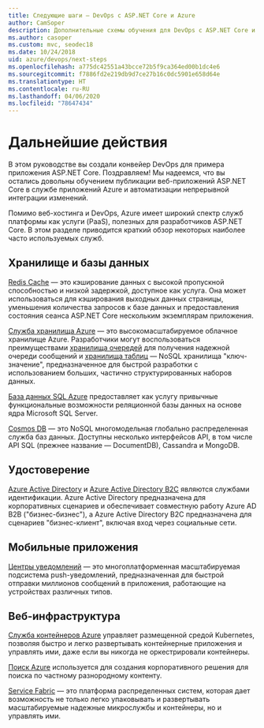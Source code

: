 ```yaml
---
title: Следующие шаги — DevOps с ASP.NET Core и Azure
author: CamSoper
description: Дополнительные схемы обучения для DevOps с ASP.NET Core и Azure.
ms.author: casoper
ms.custom: mvc, seodec18
ms.date: 10/24/2018
uid: azure/devops/next-steps
ms.openlocfilehash: a775dc42551a43bcce72b5f9ca364ed00b1dc4e6
ms.sourcegitcommit: f7886fd2e219db9d7ce27b16c0dc5901e658d64e
ms.translationtype: HT
ms.contentlocale: ru-RU
ms.lasthandoff: 04/06/2020
ms.locfileid: "78647434"
---
```

# <a name="next-steps"></a>Дальнейшие действия

В этом руководстве вы создали конвейер DevOps для примера приложения ASP.NET Core. Поздравляем! Мы надеемся, что вы остались довольны обучением публикации веб-приложений ASP.NET Core в службе приложений Azure и автоматизации непрерывной интеграции изменений.

Помимо веб-хостинга и DevOps, Azure имеет широкий спектр служб платформы как услуги (PaaS), полезных для разработчиков ASP.NET Core. В этом разделе приводится краткий обзор некоторых наиболее часто используемых служб.

## <a name="storage-and-databases"></a>Хранилище и базы данных

[Redis Cache](/azure/redis-cache/) — это кэширование данных с высокой пропускной способностью и низкой задержкой, доступное как услуга. Она может использоваться для кэширования выходных данных страницы, уменьшения количества запросов к базе данных и предоставления состояния сеанса ASP.NET Core нескольким экземплярам приложения.

[Служба хранилища Azure](/azure/storage/) — это высокомасштабируемое облачное хранилище Azure. Разработчики могут воспользоваться преимуществами [хранилища очередей](/azure/storage/queues/storage-queues-introduction) для получения надежной очереди сообщений и [хранилища таблиц](/azure/storage/tables/table-storage-overview) — NoSQL хранилища "ключ-значение", предназначенное для быстрой разработки с использованием больших, частично структурированных наборов данных.

[База данных SQL Azure](/azure/sql-database/) предоставляет как услугу привычные функциональные возможности реляционной базы данных на основе ядра Microsoft SQL Server.

[Cosmos DB](/azure/cosmos-db/) — это NoSQL многомодельная глобально распределенная служба баз данных. Доступны несколько интерфейсов API, в том числе API SQL (прежнее название — DocumentDB), Cassandra и MongoDB.

## <a name="identity"></a>Удостоверение

[Azure Active Directory](/azure/active-directory/) и [Azure Active Directory B2C](/azure/active-directory-b2c/) являются службами идентификации. Azure Active Directory предназначена для корпоративных сценариев и обеспечивает совместную работу Azure AD B2B ("бизнес-бизнес"), а Azure Active Directory B2C предназначена для сценариев "бизнес-клиент", включая вход через социальные сети.

## <a name="mobile"></a>Мобильные приложения

[Центры уведомлений](/azure/notification-hubs/) — это многоплатформенная масштабируемая подсистема push-уведомлений, предназначенная для быстрой отправки миллионов сообщений в приложения, работающие на устройствах различных типов.

## <a name="web-infrastructure"></a>Веб-инфраструктура

[Служба контейнеров Azure](/azure/aks/) управляет размещенной средой Kubernetes, позволяя быстро и легко развертывать контейнерные приложения и управлять ими, даже если вы никогда не оркестрировали контейнеры.

[Поиск Azure](/azure/search/) используется для создания корпоративного решения для поиска по частному разнородному контенту.

[Service Fabric](/azure/service-fabric/) — это платформа распределенных систем, которая дает возможность не только легко упаковывать и развертывать масштабируемые надежные микрослужбы и контейнеры, но и управлять ими.
